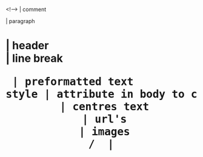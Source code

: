 <\!--> | comment
<p> | paragraph
<h1> | header
<br> | line break
<pre> | preformatted text
style | attribute in body to change style
<center> | centres text
<a> | url's
<img> | images
<b> / <strong> | 

